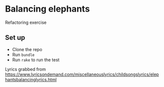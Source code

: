 # Balancing elephants

Refactoring exercise

## Set up

- Clone the repo
- Run `bundle`
- Run `rake` to run the test

Lyrics grabbed from
https://www.lyricsondemand.com/miscellaneouslyrics/childsongslyrics/elephantsbalancinglyrics.html
